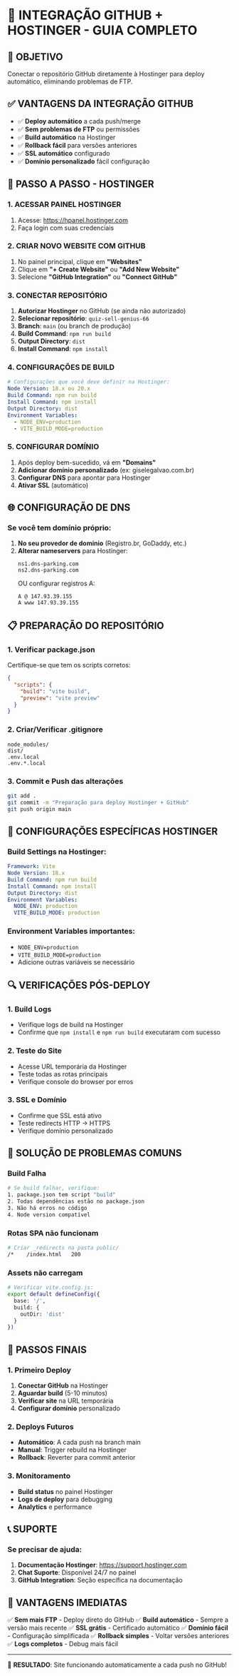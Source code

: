 # 🚀 INTEGRAÇÃO GITHUB + HOSTINGER - GUIA COMPLETO

## 🎯 OBJETIVO
Conectar o repositório GitHub diretamente à Hostinger para deploy automático, eliminando problemas de FTP.

## ✅ VANTAGENS DA INTEGRAÇÃO GITHUB
- ✅ **Deploy automático** a cada push/merge
- ✅ **Sem problemas de FTP** ou permissões
- ✅ **Build automático** na Hostinger
- ✅ **Rollback fácil** para versões anteriores
- ✅ **SSL automático** configurado
- ✅ **Domínio personalizado** fácil configuração

## 🔧 PASSO A PASSO - HOSTINGER

### 1. ACESSAR PAINEL HOSTINGER
1. Acesse: https://hpanel.hostinger.com
2. Faça login com suas credenciais

### 2. CRIAR NOVO WEBSITE COM GITHUB
1. No painel principal, clique em **"Websites"**
2. Clique em **"+ Create Website"** ou **"Add New Website"**
3. Selecione **"GitHub Integration"** ou **"Connect GitHub"**

### 3. CONECTAR REPOSITÓRIO
1. **Autorizar Hostinger** no GitHub (se ainda não autorizado)
2. **Selecionar repositório**: `quiz-sell-genius-66`
3. **Branch**: `main` (ou branch de produção)
4. **Build Command**: `npm run build`
5. **Output Directory**: `dist`
6. **Install Command**: `npm install`

### 4. CONFIGURAÇÕES DE BUILD
```yaml
# Configurações que você deve definir na Hostinger:
Node Version: 18.x ou 20.x
Build Command: npm run build
Install Command: npm install
Output Directory: dist
Environment Variables:
  - NODE_ENV=production
  - VITE_BUILD_MODE=production
```

### 5. CONFIGURAR DOMÍNIO
1. Após deploy bem-sucedido, vá em **"Domains"**
2. **Adicionar domínio personalizado** (ex: giselegalvao.com.br)
3. **Configurar DNS** para apontar para Hostinger
4. **Ativar SSL** (automático)

## 🌐 CONFIGURAÇÃO DE DNS

### Se você tem domínio próprio:
1. **No seu provedor de domínio** (Registro.br, GoDaddy, etc.)
2. **Alterar nameservers** para Hostinger:
   ```
   ns1.dns-parking.com
   ns2.dns-parking.com
   ```
   OU configurar registros A:
   ```
   A @ 147.93.39.155
   A www 147.93.39.155
   ```

## 📋 PREPARAÇÃO DO REPOSITÓRIO

### 1. Verificar package.json
Certifique-se que tem os scripts corretos:

```json
{
  "scripts": {
    "build": "vite build",
    "preview": "vite preview"
  }
}
```

### 2. Criar/Verificar .gitignore
```
node_modules/
dist/
.env.local
.env.*.local
```

### 3. Commit e Push das alterações
```bash
git add .
git commit -m "Preparação para deploy Hostinger + GitHub"
git push origin main
```

## 🎯 CONFIGURAÇÕES ESPECÍFICAS HOSTINGER

### Build Settings na Hostinger:
```yaml
Framework: Vite
Node Version: 18.x
Build Command: npm run build
Install Command: npm install
Output Directory: dist
Environment Variables:
  NODE_ENV: production
  VITE_BUILD_MODE: production
```

### Environment Variables importantes:
- `NODE_ENV=production`
- `VITE_BUILD_MODE=production`
- Adicione outras variáveis se necessário

## 🔍 VERIFICAÇÕES PÓS-DEPLOY

### 1. Build Logs
- Verifique logs de build na Hostinger
- Confirme que `npm install` e `npm run build` executaram com sucesso

### 2. Teste do Site
- Acesse URL temporária da Hostinger
- Teste todas as rotas principais
- Verifique console do browser por erros

### 3. SSL e Domínio
- Confirme que SSL está ativo
- Teste redirects HTTP → HTTPS
- Verifique domínio personalizado

## 🚨 SOLUÇÃO DE PROBLEMAS COMUNS

### Build Falha
```bash
# Se build falhar, verifique:
1. package.json tem script "build"
2. Todas dependências estão no package.json
3. Não há erros no código
4. Node version compatível
```

### Rotas SPA não funcionam
```bash
# Criar _redirects na pasta public/
/*    /index.html   200
```

### Assets não carregam
```bash
# Verificar vite.config.js:
export default defineConfig({
  base: '/',
  build: {
    outDir: 'dist'
  }
})
```

## 🎉 PASSOS FINAIS

### 1. Primeiro Deploy
1. **Conectar GitHub** na Hostinger
2. **Aguardar build** (5-10 minutos)
3. **Verificar site** na URL temporária
4. **Configurar domínio** personalizado

### 2. Deploys Futuros
- **Automático**: A cada push na branch main
- **Manual**: Trigger rebuild na Hostinger
- **Rollback**: Reverter para commit anterior

### 3. Monitoramento
- **Build status** no painel Hostinger
- **Logs de deploy** para debugging
- **Analytics** e performance

## 📞 SUPORTE

### Se precisar de ajuda:
1. **Documentação Hostinger**: https://support.hostinger.com
2. **Chat Suporte**: Disponível 24/7 no painel
3. **GitHub Integration**: Seção específica na documentação

## 🎯 VANTAGENS IMEDIATAS

✅ **Sem mais FTP** - Deploy direto do GitHub
✅ **Build automático** - Sempre a versão mais recente
✅ **SSL grátis** - Certificado automático
✅ **Domínio fácil** - Configuração simplificada
✅ **Rollback simples** - Voltar versões anteriores
✅ **Logs completos** - Debug mais fácil

---

🚀 **RESULTADO**: Site funcionando automaticamente a cada push no GitHub!
